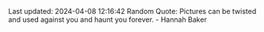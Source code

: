 Last updated: 2024-04-08 12:16:42
Random Quote: Pictures can be twisted and used against you and haunt you forever. - Hannah Baker